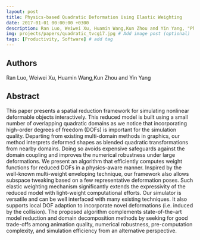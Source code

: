 ```yaml
---
layout: post
title: Physics-based Quadratic Deformation Using Elastic Weighting
date: 2017-01-01 00:00:00 +0300
description: Ran Luo, Weiwei Xu, Huamin Wang,Kun Zhou and Yin Yang, "Physics-based Quadratic Deformation Using Elastic Weighting", to appear in IEEE Transactions on Visualization and Computer Graphics, 2018. # Add post description (optional)
img: projects/papers/quadratic_tvcg17.jpg # Add image post (optional)
tags: [Productivity, Software] # add tag
---
```


## Authors

Ran Luo, Weiwei Xu, Huamin Wang,Kun Zhou and Yin Yang

## Abstract

This paper presents a spatial reduction framework for simulating nonlinear deformable objects interactively. This reduced model is built using a small number of overlapping quadratic domains as we notice that incorporating high-order degrees of freedom (DOFs) is important for the simulation quality. Departing from existing multi-domain methods in graphics, our method interprets deformed shapes as blended quadratic transformations from nearby domains. Doing so avoids expensive safeguards against the domain coupling and improves the numerical robustness under large deformations. We present an algorithm that efficiently computes weight functions for reduced DOFs in a physics-aware manner. Inspired by the well-known multi-weight enveloping technique, our framework also allows subspace tweaking based on a few representative deformation poses. Such elastic weighting mechanism significantly extends the expressivity of the reduced model with light-weight computational efforts. Our simulator is versatile and can be well interfaced with many existing techniques. It also supports local DOF adaption to incorporate novel deformations (i.e. induced by the collision). The proposed algorithm complements state-of-the-art model reduction and domain decomposition methods by seeking for good trade-offs among animation quality, numerical robustness, pre-computation complexity, and simulation efficiency from an alternative perspective.